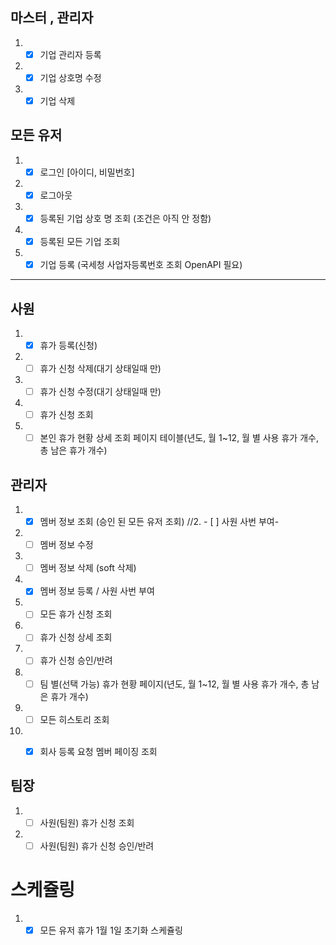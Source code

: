 ## 마스터 , 관리자
1. - [x] 기업 관리자 등록
2. - [x] 기업 상호명 수정 
3. - [x] 기업 삭제 

## 모든 유저 
1. - [x] 로그인 [아이디, 비밀번호]
2. - [x] 로그아웃  
3. - [x] 등록된 기업 상호 명 조회 (조건은 아직 안 정함)
4. - [x] 등록된 모든 기업 조회
5. - [x] 기업 등록 (국세청 사업자등록번호 조회 OpenAPI 필요)
-- -- 

## 사원
1. - [x] 휴가 등록(신청) 
2. - [ ] 휴가 신청 삭제(대기 상태일때 만)
3. - [ ] 휴가 신청 수정(대기 상태일때 만)
4. - [ ] 휴가 신청 조회
5. - [ ] 본인 휴가 현황 상세 조회 페이지 테이블(년도, 월 1~12, 월 별 사용 휴가 개수, 총 남은 휴가 개수) 

## 관리자 
1. - [x] 멤버 정보 조회 (승인 된 모든 유저 조회)
//2. - [ ] 사원 사번 부여-
3. - [ ] 멤버 정보 수정 
4. - [ ] 멤버 정보 삭제 (soft 삭제)
5. - [x] 멤버 정보 등록 / 사원 사번 부여  
6. - [ ] 모든 휴가 신청 조회 
7. - [ ] 휴가 신청 상세 조회
8. - [ ] 휴가 신청 승인/반려
9. - [ ] 팀 별(선택 가능) 휴가 현황 페이지(년도, 월 1~12, 월 별 사용 휴가 개수, 총 남은 휴가 개수)
10. - [ ] 모든 히스토리 조회 
11. - [x] 회사 등록 요청 멤버 페이징 조회


## 팀장
1. - [ ] 사원(팀원) 휴가 신청 조회
2. - [ ] 사원(팀원) 휴가 신청 승인/반려

# 스케쥴링
1. - [x] 모든 유저 휴가 1월 1일 초기화 스케쥴링 